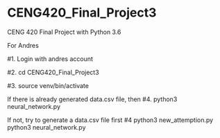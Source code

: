 # CENG420_Final_Project3
CENG 420 Final Project with Python 3.6



For Andres


#1.  Login with andres account

#2.  cd CENG420_Final_Project3

#3.  source venv/bin/activate

If there is already generated data.csv file, then
#4. python3 neural_network.py

If not, try to generate a data.csv file first
#4 python3 new_attemption.py
python3 neural_network.py
